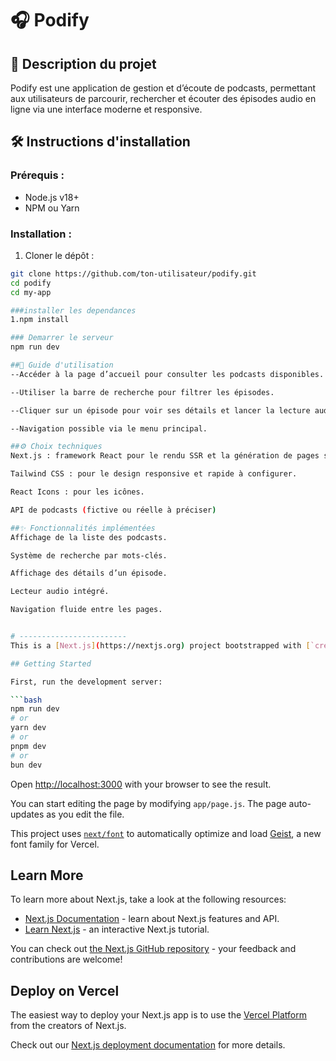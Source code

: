 # 🎧 Podify

## 📌 Description du projet
Podify est une application de gestion et d’écoute de podcasts, permettant aux utilisateurs de parcourir, rechercher et écouter des épisodes audio en ligne via une interface moderne et responsive.

## 🛠️ Instructions d'installation

### Prérequis :
- Node.js v18+
- NPM ou Yarn

### Installation :

1. Cloner le dépôt :
```bash
git clone https://github.com/ton-utilisateur/podify.git
cd podify
cd my-app

###installer les dependances 
1.npm install

### Demarrer le serveur 
npm run dev 

##📖 Guide d'utilisation
--Accéder à la page d’accueil pour consulter les podcasts disponibles.

--Utiliser la barre de recherche pour filtrer les épisodes.

--Cliquer sur un épisode pour voir ses détails et lancer la lecture audio.

--Navigation possible via le menu principal.

##⚙️ Choix techniques
Next.js : framework React pour le rendu SSR et la génération de pages statiques.

Tailwind CSS : pour le design responsive et rapide à configurer.

React Icons : pour les icônes.

API de podcasts (fictive ou réelle à préciser)

##✨ Fonctionnalités implémentées
Affichage de la liste des podcasts.

Système de recherche par mots-clés.

Affichage des détails d’un épisode.

Lecteur audio intégré.

Navigation fluide entre les pages.


# ------------------------
This is a [Next.js](https://nextjs.org) project bootstrapped with [`create-next-app`](https://nextjs.org/docs/app/api-reference/cli/create-next-app).

## Getting Started

First, run the development server:

```bash
npm run dev
# or
yarn dev
# or
pnpm dev
# or
bun dev
```

Open [http://localhost:3000](http://localhost:3000) with your browser to see the result.

You can start editing the page by modifying `app/page.js`. The page auto-updates as you edit the file.

This project uses [`next/font`](https://nextjs.org/docs/app/building-your-application/optimizing/fonts) to automatically optimize and load [Geist](https://vercel.com/font), a new font family for Vercel.

## Learn More

To learn more about Next.js, take a look at the following resources:

- [Next.js Documentation](https://nextjs.org/docs) - learn about Next.js features and API.
- [Learn Next.js](https://nextjs.org/learn) - an interactive Next.js tutorial.

You can check out [the Next.js GitHub repository](https://github.com/vercel/next.js) - your feedback and contributions are welcome!

## Deploy on Vercel

The easiest way to deploy your Next.js app is to use the [Vercel Platform](https://vercel.com/new?utm_medium=default-template&filter=next.js&utm_source=create-next-app&utm_campaign=create-next-app-readme) from the creators of Next.js.

Check out our [Next.js deployment documentation](https://nextjs.org/docs/app/building-your-application/deploying) for more details.

